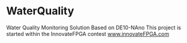 # WaterQuality
Water Quality Monitoring Solution Based on DE10-NAno
This project is started within the InnovateFPGA contest www.innovateFPGA.com

